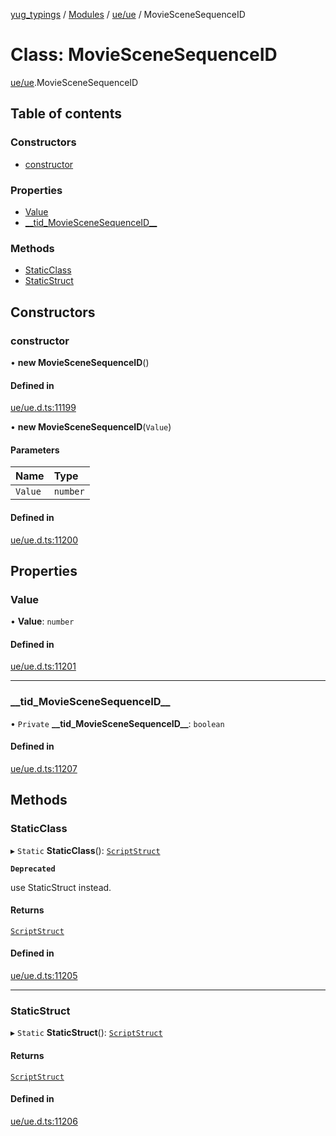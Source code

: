 [yug_typings](../README.md) / [Modules](../modules.md) / [ue/ue](../modules/ue_ue.md) / MovieSceneSequenceID

# Class: MovieSceneSequenceID

[ue/ue](../modules/ue_ue.md).MovieSceneSequenceID

## Table of contents

### Constructors

- [constructor](ue_ue.MovieSceneSequenceID.md#constructor)

### Properties

- [Value](ue_ue.MovieSceneSequenceID.md#value)
- [\_\_tid\_MovieSceneSequenceID\_\_](ue_ue.MovieSceneSequenceID.md#__tid_moviescenesequenceid__)

### Methods

- [StaticClass](ue_ue.MovieSceneSequenceID.md#staticclass)
- [StaticStruct](ue_ue.MovieSceneSequenceID.md#staticstruct)

## Constructors

### constructor

• **new MovieSceneSequenceID**()

#### Defined in

[ue/ue.d.ts:11199](https://github.com/YugMetaverse/yug_typings/blob/25cad34/ue/ue.d.ts#L11199)

• **new MovieSceneSequenceID**(`Value`)

#### Parameters

| Name | Type |
| :------ | :------ |
| `Value` | `number` |

#### Defined in

[ue/ue.d.ts:11200](https://github.com/YugMetaverse/yug_typings/blob/25cad34/ue/ue.d.ts#L11200)

## Properties

### Value

• **Value**: `number`

#### Defined in

[ue/ue.d.ts:11201](https://github.com/YugMetaverse/yug_typings/blob/25cad34/ue/ue.d.ts#L11201)

___

### \_\_tid\_MovieSceneSequenceID\_\_

• `Private` **\_\_tid\_MovieSceneSequenceID\_\_**: `boolean`

#### Defined in

[ue/ue.d.ts:11207](https://github.com/YugMetaverse/yug_typings/blob/25cad34/ue/ue.d.ts#L11207)

## Methods

### StaticClass

▸ `Static` **StaticClass**(): [`ScriptStruct`](ue_ue.ScriptStruct.md)

**`Deprecated`**

use StaticStruct instead.

#### Returns

[`ScriptStruct`](ue_ue.ScriptStruct.md)

#### Defined in

[ue/ue.d.ts:11205](https://github.com/YugMetaverse/yug_typings/blob/25cad34/ue/ue.d.ts#L11205)

___

### StaticStruct

▸ `Static` **StaticStruct**(): [`ScriptStruct`](ue_ue.ScriptStruct.md)

#### Returns

[`ScriptStruct`](ue_ue.ScriptStruct.md)

#### Defined in

[ue/ue.d.ts:11206](https://github.com/YugMetaverse/yug_typings/blob/25cad34/ue/ue.d.ts#L11206)
